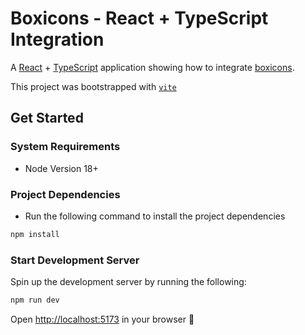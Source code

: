 # Boxicons - React + TypeScript Integration

A [React](https://react.dev/) + [TypeScript](https://www.typescriptlang.org/) application showing how to integrate [boxicons](https://boxicons.com/).

This project was bootstrapped with [`vite`](https://github.com/vitejs/vite-plugin-react/blob/main/packages/plugin-react/README.md)

## Get Started

### System Requirements

- Node Version 18+

### Project Dependencies

- Run the following command to install the project dependencies

```bash
npm install
```

### Start Development Server

Spin up the development server by running the following:

```bash
npm run dev
```

Open [http://localhost:5173](http://localhost:5173) in your browser 🚀
